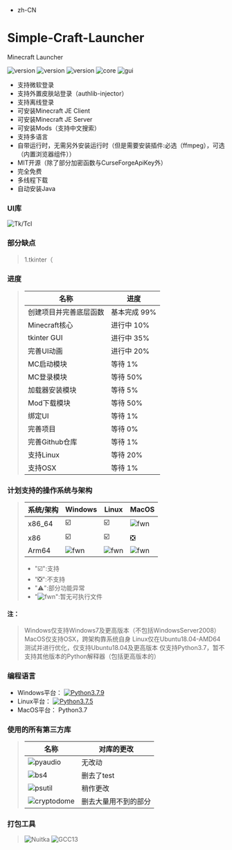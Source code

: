 - zh-CN
# Simple-Craft-Launcher
Minecraft Launcher 

![version](https://img.shields.io/badge/release-None-green)
![version](https://img.shields.io/badge/snapshot-None-yellow)
![version](https://img.shields.io/badge/dev-0.0.1-red)
![core](https://img.shields.io/badge/Core-0.0.1-green)
![gui](https://img.shields.io/badge/GUI-0.0.1-green)

* 支持微软登录
* 支持外置皮肤站登录（authlib-injector）
* 支持离线登录
* 可安装Minecraft JE Client
* 可安装Minecraft JE Server
* 可安装Mods（支持中文搜索）
* 支持多语言
* 自带运行时，无需另外安装运行时（但是需要安装插件:必选（ffmpeg），可选（内置浏览器组件））
* MIT开源（除了部分加密函数与CurseForgeApiKey外）
* 完全免费
* 多线程下载
* 自动安装Java

### UI库
![Tk/Tcl](https://img.shields.io/badge/Tk%20Tcl-8.6-red)

### 部分缺点
> 1.tkinter（

### 进度
>|名称|进度|
>|-|-|
>|创建项目并完善底层函数|基本完成 99%|
>|Minecraft核心|进行中 10%|
>|tkinter GUI|进行中 35%|
>|完善UI动画|进行中 20%|
>|MC启动模块|等待 1%|
>|MC登录模块|等待 50%|
>|加载器安装模块|等待 5%|
>|Mod下载模块|等待 50%|
>|绑定UI|等待 1%|
>|完善项目|等待 0%|
>|完善Github仓库|等待 1%|
>|支持Linux|等待 20%|
>|支持OSX|等待 1%|

### 计划支持的操作系统与架构
>|系统/架构|Windows|Linux|MacOS|
>|-|-|-|-|
>|x86_64|☑️|☑️|![fwn](https://d.kstore.space/download/4904/SCL/website/fwn.png)|
>|x86|☑️|☑️|❎|
>|Arm64|![fwn](https://d.kstore.space/download/4904/SCL/website/fwn.png)|![fwn](https://d.kstore.space/download/4904/SCL/website/fwn.png)|![fwn](https://d.kstore.space/download/4904/SCL/website/fwn.png)|
> - "☑️":支持
> - "❎":不支持
> - "⚠️":部分功能异常
> - \"![fwn](https://d.kstore.space/download/4904/SCL/website/fwn.png)\":暂无可执行文件
#### 注：
> Windows仅支持Windows7及更高版本（不包括WindowsServer2008）
> MacOS仅支持OSX，跨架构靠系统自身
> Linux仅在Ubuntu18.04-AMD64测试并进行优化，仅支持Ubuntu18.04及更高版本
> 仅支持Python3.7，暂不支持其他版本的Python解释器（包括更高版本的）

### 编程语言
* Windows平台： <a href="https://www.python.org/downloads/release/python-379/"><img src="https://img.shields.io/badge/Python_3.7.9_win32_x86-3d7aab?style=for-the-badge&logo=python&logoColor=ffffff" alt="Python3.7.9"></a>
* Linux平台： <a href="https://www.python.org/downloads/release/python-375/"><img src="https://img.shields.io/badge/Python_3.7.5_linux_x64-3d7aab?style=for-the-badge&logo=python&logoColor=ffffff" alt="Python3.7.5"></a>
* MacOS平台： <a>Python3.7</a>

### 使用的所有第三方库
>|名称|对库的更改|
>|-|-|
>|![pyaudio](https://img.shields.io/badge/pyaudio-0.2.13-green)|无改动|
>|![bs4](https://img.shields.io/badge/BeautifulSoup4-4.12.2-green)|删去了test|
>|![psutil](https://img.shields.io/badge/psutil-5.9.5-green)|稍作更改|
>|![cryptodome](https://img.shields.io/badge/PyCryptoDome-3.19.0-green)|删去大量用不到的部分|

### 打包工具
> ![Nuitka](https://img.shields.io/badge/Nuitka-1.9.6-green)
> ![GCC13](http://img.shields.io/badge/GCC_x86-13.2.0-green)